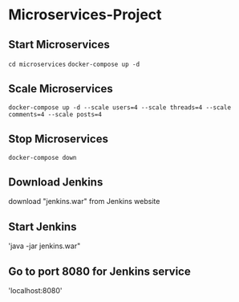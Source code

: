 # Microservices-Project

## Start Microservices
`cd microservices`
`docker-compose up -d`

## Scale Microservices
`docker-compose up -d --scale users=4 --scale threads=4 --scale comments=4 --scale posts=4`

## Stop Microservices
`docker-compose down`

## Download Jenkins
download "jenkins.war" from Jenkins website

## Start Jenkins
'java -jar jenkins.war"

## Go to port 8080 for Jenkins service
'localhost:8080'

